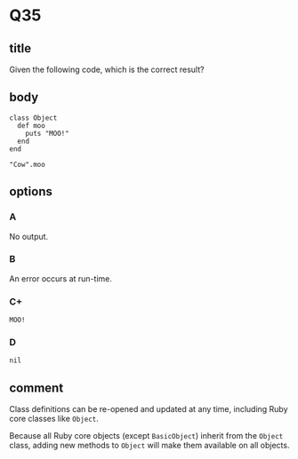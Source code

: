 # Q35

## title

Given the following code, which is the correct result?

## body

```
class Object
  def moo
    puts "MOO!"
  end
end

"Cow".moo
```

## options

### A

No output.

### B

An error occurs at run-time.

### C+

`MOO!`

### D

`nil`

## comment

Class definitions can be re-opened and updated at any time, including Ruby core classes like `Object`.

Because all Ruby core objects (except `BasicObject`) inherit from the `Object` class, adding new methods to `Object` will make them available on all objects.
